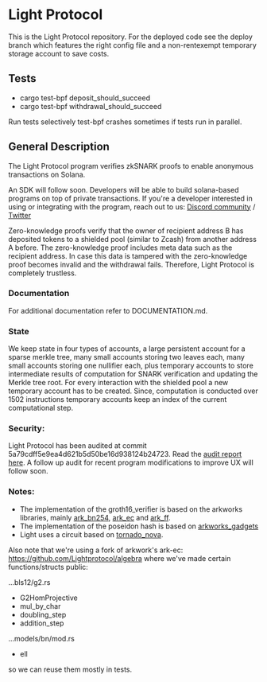 # Light Protocol

This is the Light Protocol repository. For the deployed code see the deploy branch
which features the right config file and a non-rentexempt temporary storage account to save costs.

## Tests
- cargo test-bpf deposit_should_succeed
- cargo test-bpf withdrawal_should_succeed

Run tests selectively test-bpf crashes sometimes if tests run in parallel.

## General Description

The Light Protocol program verifies zkSNARK proofs to enable anonymous transactions on Solana.

An SDK will follow soon. Developers will be able to build solana-based programs on top of private transactions.
If you're a developer interested in using or integrating with the program, reach out to us: [Discord community](https://discord.gg/WDAAaX6je2)  /  [Twitter](https://twitter.com/LightProtocol)

Zero-knowledge proofs verify that the owner of recipient address B has deposited tokens to a shielded pool (similar to Zcash) from another address A before.
The zero-knowledge proof includes meta data such as the recipient address. In case this data is tampered with the zero-knowledge proof becomes invalid and the withdrawal fails. Therefore, Light Protocol is completely trustless.

### Documentation

For additional documentation refer to DOCUMENTATION.md.

### State

We keep state in four types of accounts, a large persistent account for a sparse merkle tree, many small accounts storing two leaves each, many small accounts storing one nullifier each, plus temporary accounts to store intermediate results of computation for SNARK verification and updating the Merkle tree root. For every interaction with the shielded pool a new temporary account has to be created. Since, computation is conducted over 1502 instructions temporary accounts keep an index of the current computational step.

### Security:

Light Protocol has been audited at commit 5a79cdff5e9ea4d621b5d50be16d938124b24723.
Read the [audit report here](https://github.com/Lightprotocol/light-protocol-program/blob/main/Audit/Light%20Protocol%20Audit%20Report.pdf).
A follow up audit for recent program modifications to improve UX will follow soon.

### Notes:
- The implementation of the groth16_verifier is based on the arkworks libraries, mainly [ark_bn254](https://docs.rs/ark-bn254/0.3.0/ark_bn254/), [ark_ec](https://docs.rs/ark-ec/0.3.0/ark_ec/) and [ark_ff](https://docs.rs/ark-ff/0.3.0/ark_ff/).
- The implementation of the poseidon hash is based on [arkworks_gadgets](https://docs.rs/arkworks-gadgets/0.3.14/arkworks_gadgets/poseidon/circom/index.html)
- Light uses a circuit based on [tornado_nova](https://github.com/tornadocash/tornado-nova/tree/master/circuits).

Also note that we're using a fork of arkwork's ark-ec: https://github.com/Lightprotocol/algebra where we've made certain functions/structs public:

...bls12/g2.rs
- G2HomProjective
- mul_by_char
- doubling_step
- addition_step

...models/bn/mod.rs
- ell

so we can reuse them mostly in tests.
